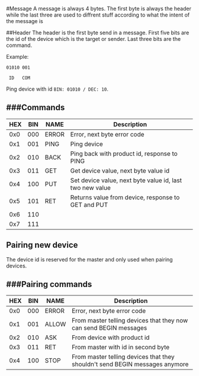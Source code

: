 #Message
A message is always 4 bytes. The first byte is always the header while the last three are used to diffrent stuff according to what the intent of the message is

##Header
The header is the first byte send in a message. First five bits are the id of the device which is the target or sender. Last three bits are the command.

Example:

`01010 001`

` ID   COM`

Ping device with id `BIN: 01010 / DEC: 10`.

###Commands
-------------------------------
HEX | BIN | NAME  | Description
----|-----|-------|------------
0x0 | 000 | ERROR | Error, next byte error  code
0x1 | 001 | PING  | Ping device
0x2 | 010 | BACK  | Ping back with product id, response to PING
0x3 | 011 | GET   | Get device value, next byte value id
0x4 | 100 | PUT   | Set device value, next byte value id, last two new value
0x5 | 101 | RET   | Returns value from device, response to GET and PUT
0x6 | 110 |
0x7 | 111 | 

## Pairing new device
The device id is reserved for the master and only used when pairing devices. 

###Pairing commands
-------------------------------
HEX | BIN | NAME  | Description
----|-----|-------|------------
0x0 | 000 | ERROR | Error, next byte error  code
0x1 | 001 | ALLOW | From master telling devices that they now can send BEGIN messages
0x2 | 010 | ASK   | From device with product id
0x3 | 011 | RET   | From master with id in second byte
0x4 | 100 | STOP  | From master telling devices that they shouldn't send BEGIN messages anymore

